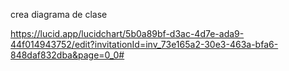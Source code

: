 crea diagrama de clase

https://lucid.app/lucidchart/5b0a89bf-d3ac-4d7e-ada9-44f014943752/edit?invitationId=inv_73e165a2-30e3-463a-bfa6-848daf832dba&page=0_0#


